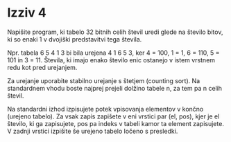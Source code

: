 # Izziv 4

Napišite program, ki tabelo 32 bitnih celih števil uredi glede na število bitov, ki so enaki 1 v dvojiški predstavitvi tega števila.

Npr. tabela 6 5 4 1 3 bi bila urejena 4 1 6 5 3, ker 4 = 100, 1 = 1, 6 = 110, 5 = 101 in 3 = 11. Števila, ki imajo enako število enic ostanejo v istem vrstnem redu kot pred urejanjem.

Za urejanje uporabite stabilno urejanje s štetjem (counting sort). Na standardnem vhodu boste najprej prejeli dolžino tabele n, za tem pa n celih števil.

Na standardni izhod izpisujete potek vpisovanja elementov v končno (urejeno tabelo). Za vsak zapis zapišete v eni vrstici par (el, pos), kjer je el število, ki ga zapisujete, pos pa indeks v tabeli kamor ta element zapisujete. V zadnji vrstici izpišite še urejeno tabelo ločeno s presledki.